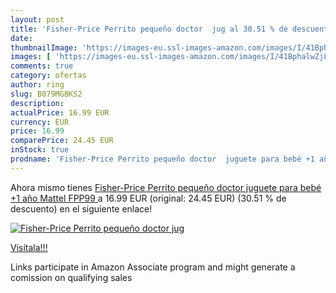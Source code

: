 ```yaml
---
layout: post
title: 'Fisher-Price Perrito pequeño doctor  jug al 30.51 % de descuento'
date: 
thumbnailImage: 'https://images-eu.ssl-images-amazon.com/images/I/41BphalwZjL._SL200_.jpg'
images: [ 'https://images-eu.ssl-images-amazon.com/images/I/41BphalwZjL._SL200_.jpg' ]
comments: true
category: ofertas
author: ring
slug: B079MGBKS2
description:
actualPrice: 16.99 EUR
currency: EUR
price: 16.99
comparePrice: 24.45 EUR
inStock: true
prodname: 'Fisher-Price Perrito pequeño doctor  juguete para bebé +1 año   Mattel FPP99 '
---
```


Ahora mismo tienes [Fisher-Price Perrito pequeño doctor  juguete para bebé +1 año   Mattel FPP99 ](https://www.amazon.es/dp/B079MGBKS2/?tag=tolees-21) a 16.99 EUR (original: 24.45 EUR) (30.51 %  de descuento) en el siguiente enlace!

[![Fisher-Price Perrito pequeño doctor  jug](https://images-eu.ssl-images-amazon.com/images/I/41BphalwZjL._SL200_.jpg)](https://www.amazon.es/dp/B079MGBKS2/?tag=tolees-21)

[Visítala!!!](https://www.amazon.es/dp/B079MGBKS2/?tag=tolees-21)

Links participate in Amazon Associate program and might generate a comission on qualifying sales

